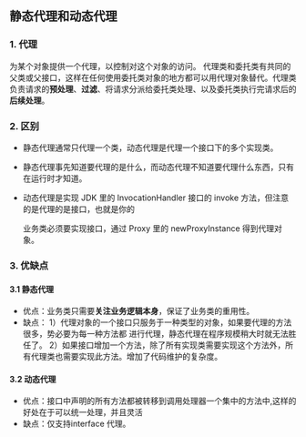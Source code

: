 ## 静态代理和动态代理

### 1. 代理

为某个对象提供一个代理，以控制对这个对象的访问。 代理类和委托类有共同的父类或父接口，这样在任何使用委托类对象的地方都可以用代理对象替代。代理类负责请求的**预处理**、**过滤**、将请求分派给委托类处理、以及委托类执行完请求后的**后续处理**。 

### 2. 区别

+ 静态代理通常只代理一个类，动态代理是代理一个接口下的多个实现类。

+ 静态代理事先知道要代理的是什么，而动态代理不知道要代理什么东西，只有在运行时才知道。

+ 动态代理是实现 JDK 里的 InvocationHandler 接口的 invoke 方法，但注意的是代理的是接口，也就是你的

  业务类必须要实现接口，通过 Proxy 里的 newProxyInstance 得到代理对象。

### 3. 优缺点

#### 3.1 静态代理

+ 优点：业务类只需要**关注业务逻辑本身**，保证了业务类的重用性。
+ 缺点： 
  1）代理对象的一个接口只服务于一种类型的对象，如果要代理的方法很多，势必要为每一种方法都   进行代理，静态代理在程序规模稍大时就无法胜任了。 
  2）如果接口增加一个方法，除了所有实现类需要实现这个方法外，所有代理类也需要实现此方法。增加了代码维护的复杂度。 

#### 3.2 动态代理

+ 优点：接口中声明的所有方法都被转移到调用处理器一个集中的方法中,这样的好处在于可以统一处理，并且灵活
+ 缺点：仅支持interface 代理。

